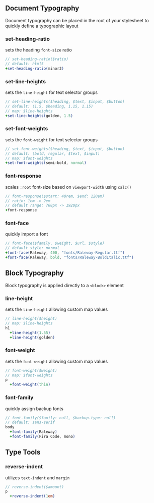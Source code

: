 ## Document Typography
Document typography can be placed in the root of your stylesheet to quickly define a typographic layout

### set-heading-ratio
sets the heading `font-size` ratio
```sass
// set-heading-ratio($ratio)
// default: html5
+set-heading-ratio(minor3)
```

### set-line-heights
sets the `line-height` for text selector groups
```sass
// set-line-heights($heading, $text, $input, $button)
// default: (1.5, $heading, 1.15, 1.15)
// map: $line-heights
+set-line-heights(golden, 1.5)
```

### set-font-weights
sets the `font-weight` for text selector groups
```sass
// set-font-weights($heading, $text, $input, $button)
// default: (bold, regular, $text, $input)
// map: $font-weights
+set-font-weights(semi-bold, normal)
```

### font-response
scales `:root` font-size based on `viewport-width` using `calc()`
```sass
// font-response($start: 48rem, $end: 120em)
// ratio: 1em -> 2em
// default range: 768px -> 1920px
+font-response
```

### font-face
quickly import a font
```sass
// font-face($family, $weight, $url, $style)
// default style: normal
+font-face(Raleway, 400, "fonts/Raleway-Regular.ttf")
+font-face(Raleway, bold, "fonts/Raleway-BoldItalic.ttf")
```

## Block Typography
Block typography is applied directly to a `<block>` element

### line-height
sets the `line-height` allowing custom map values
```sass
// line-height($height)
// map: $line-heights
h1
  +line-height(1.55)
  +line-height(golden)
```

### font-weight
sets the `font-weight` allowing custom map values
```sass
// font-weight($weight)
// map: $font-weights
p
  +font-weight(thin)
```

### font-family
quickly assign backup fonts
```sass
// font-family($family: null, $backup-type: null)
// default: sans-serif
body
  +font-family(Raleway)
  +font-family(Fira Code, mono)
```

## Type Tools
### reverse-indent
utilizes `text-indent` and `margin`
```sass
// reverse-indent($amount)
p
  +reverse-indent(1em)
